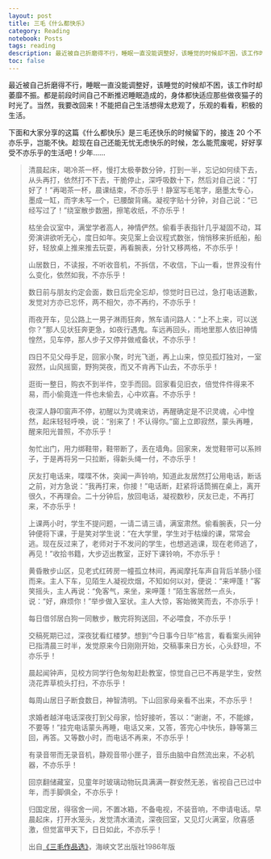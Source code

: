 ```yaml
---
layout: post
title: 三毛《什么都快乐》
category: Reading
notebook: Posts
tags: reading
description: 最近被自己折磨得不行，睡眠一直没能调整好，该睡觉的时候却不困，该工作时却萎靡不振。都是前段时间自己不断推迟睡眠造成的，身体都快适应那些做夜猫子的时光了。当然，我要改回来！不能把自己生活想得太悲观了，乐观的看看，积极的生活。
toc: false
---
```


最近被自己折磨得不行，睡眠一直没能调整好，该睡觉的时候却不困，该工作时却萎靡不振。都是前段时间自己不断推迟睡眠造成的，身体都快适应那些做夜猫子的时光了。当然，我要改回来！不能把自己生活想得太悲观了，乐观的看看，积极的生活。

下面和大家分享的这篇《什么都快乐》是三毛还快乐的时候留下的，接连 20 个不亦乐乎，岂能不快。趁现在自己还能无忧无虑快乐的时候，怎么能荒废呢，好好享受不亦乐乎的生活吧！少年……

> 清晨起床，喝冷茶一杯，慢打太极拳数分钟，打到一半，忘记如何续下去，从头再打，依然打不下去，干脆停止，深呼吸数十下，然后对自己说：“打好了！”再喝茶一杯，晨课结束，不亦乐乎！静室写毛笔字，磨墨太专心，墨成一缸，而字未写一个，已腰酸背痛。凝视字贴十分钟，对自己说：“已经写过了！”绕室散步数圈，擦笔收纸，不亦乐乎！
>
> 枯坐会议室中，满堂学者高人，神情俨然。偷看手表指针几乎凝固不动，耳旁演讲欲听无心，度日如年。突见案上会议程式数张，悄悄移来折纸船，船好，轻放桌上推来推去玩耍，再看腕表，分针又移两格，不亦乐乎！
>
> 山居数日，不读报，不听收音机，不拆信，不收信，下山一看，世界没有什么变化，依然如我，不亦乐乎！
>
> 数日前与朋友约定会面，数日后完全忘却，惊觉时日已过，急打电话道歉，发觉对方亦已忘怀，两不相欠，亦不再约，不亦乐乎！
>
> 雨夜开车，见公路上一男子淋雨狂奔，煞车请问路人：“上不上来，可以送你？”那人见状狂奔更急，如夜行遇鬼。车远再回头，雨地里那人依旧神情惶然，见车停，那人步子又停并做戒备状，不亦乐乎！
>
> 四日不见父母手足，回家小聚，时光飞逝，再上山来，惊见孤灯独对，一室寂然，山风摇窗，野狗哭夜，而又不肯再下山去，不亦乐乎！
>
> 逛街一整日，购衣不到半件，空手而回。回家看见旧衣，倍觉件件得来不易，而小偷竟连一件也未偷去，心中欢喜。不亦乐乎！
>
> 夜深人静叩窗声不停，初醒以为灵魂来访，再醒确定是不识灵魂，心中惶然，起床轻轻呼唤，说：“别来了！不认得你。”窗上立即寂然，蒙头再睡，醒来阳光普照，不亦乐乎！
>
> 匆忙出门，用力绑鞋带，鞋带断了，丢在墙角。回家来，发觉鞋带可以系辫子，于是再将另一只拉断，得新头绳一付，不亦乐乎！
>
> 厌友打电话来，喋喋不休，突闻一声铃响，知道此友居然打公用电话，断话之前，对方急说：“我再打来，你接！”电话断，赶紧将话筒搁在桌上，离开很久，不再理会。二十分钟后，放回电话，凝视数秒，厌友已走，不再打来，不亦乐乎！
>
> 上课两小时，学生不提问题，一请二请三请，满室肃然。偷看腕表，只一分钟便将下课，于是笑对学生说：“在大学里，学生对于枯燥的课，常常会逃。现在反过来了，老师对于不发问的学生，也想逃逃课，现在老师逃了，再见！”收拾书籍，大步迈出教室，正好下课铃响，不亦乐乎！
>
> 黄昏散步山区，见老式红砖房一幢孤立林间，再闻摩托车声自背后羊肠小径而来。主人下车，见陌生人凝视炊烟，不知如何以对，便说：“来呷蓬！”客笑摇头，主人再说：“免客气，来坐，来呷蓬！”陌生客居然一点头，说：“好，麻烦你！”举步做入室状。主人大惊，客始微笑而去，不亦乐乎！
>
> 每日借邻居白狗一同散步，散完将狗送回，不必喂食，不亦乐乎！
>
> 交稿死期已过，深夜犹看红楼梦。想到“今日事今日毕”格言，看看案头闹钟已指清晨三时半，发觉原来今日刚刚开始，交稿事来日方长，心头舒坦，不亦乐乎！
>
> 晨起闻钟声，见校方同学行色匆匆赶赴教室，惊觉自己已不再是学生，安然浇花弄草梳头打扫，不亦乐乎！
>
> 每周山居日子断食数日，神智清明。下山回家母亲看不出来，不亦乐乎！
>
> 求婚者越洋电话深夜打到父母家，恰好接听，答以：“谢谢，不，不能嫁，不要等！”挂完电话蒙头再睡，电话又来，又答，答完心中快乐，静等第三回，再答。又等数小时，而电话不再来，不亦乐乎！
>
> 有录音带而无录音机，静观音带小匣子，音乐由脑中自然流出来，不必机器，不亦乐乎！
>
> 回京翻储藏室，见童年时玻璃动物玩具满满一群安然无恙，省视自己已过中年，而手脚俱全，不亦乐乎！
>
> 归国定居，得宿舍一间，不置冰箱，不备电视，不装音响，不申请电话。早晨起床，打开水笼头，发觉清水涌流，深夜回室，又见灯火满室，欣喜感激，但觉富甲天下，日日如此，不亦乐乎！
>
> 出自[《三毛作品选》](https://book.douban.com/subject/1723594/)，海峡文艺出版社1986年版

